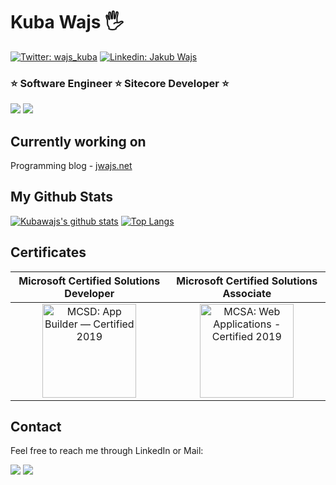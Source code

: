 # Kuba Wajs 🖐

[![Twitter: wajs_kuba](https://img.shields.io/twitter/follow/wajs_kuba?style=social)](https://twitter.com/wajs_kuba)
[![Linkedin: Jakub Wajs](https://img.shields.io/badge/-jakubwajs-blue?style=flat-square&logo=Linkedin&logoColor=white&link=https://www.linkedin.com/in/jakub-wajs/)](https://www.linkedin.com/in/jakub-wajs/)

### ⭐ Software Engineer ⭐ Sitecore Developer ⭐

![](https://img.shields.io/badge/technology-.NET-5C2D91?style=for-the-badge&logo=.net)
![](https://img.shields.io/badge/azure-cloud-0089D6?style=for-the-badge&logo=microsoft-azure)

## Currently working on

Programming blog - [jwajs.net](https://jwajs.net)

## My Github Stats

[![Kubawajs's github stats](https://github-readme-stats.vercel.app/api?username=kubawajs)](https://github.com/anuraghazra/github-readme-stats)
[![Top Langs](https://github-readme-stats.vercel.app/api/top-langs/?username=kubawajs&hide_langs_below=2)](https://github.com/anuraghazra/github-readme-stats)

## Certificates

Microsoft Certified Solutions Developer            |  Microsoft Certified Solutions Associate
:-------------------------:|:-------------------------:
<img class="cr-badges-full-badge__img" src="https://images.youracclaim.com/size/340x340/images/33afb7c7-f2b9-401a-b81c-9ca736f4cd68/MCSD-App-Builder-2019.png" alt="MCSD: App Builder — Certified 2019" width="150" height="150">  |  <img class="cr-badges-full-badge__img" src="https://images.youracclaim.com/size/340x340/images/083da79c-cc92-4709-b8dc-aa50583a355c/MCSA-Web-Applications-2019.png" alt="MCSA: Web Applications - Certified 2019" width="150" height="150">

## Contact

Feel free to reach me through LinkedIn or Mail:

[![](https://img.shields.io/badge/LinkedIn-jakubwajs-blue?style=for-the-badge&logo=linkedin)](https://www.linkedin.com/in/jakub-wajs/)
[![](https://img.shields.io/badge/Gmail-jakub.wajs10-red?style=for-the-badge&logo=gmail)](mailto:jakub.wajs10@gmail.com)
